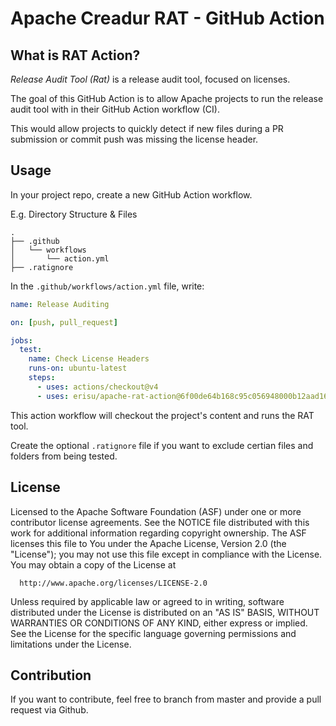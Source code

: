 # Apache Creadur RAT - GitHub Action

## What is RAT Action?

*Release Audit Tool (Rat)* is a release audit tool, focused on licenses.

The goal of this GitHub Action is to allow Apache projects to run the release audit tool with in their GitHub Action workflow (CI).

This would allow projects to quickly detect if new files during a PR submission or commit push was missing the license header.

## Usage

In your project repo, create a new GitHub Action workflow.

E.g. Directory Structure & Files

```text
.
├── .github
│   └── workflows
│       └── action.yml
├── .ratignore
```

In the `.github/workflows/action.yml` file, write:

```yml
name: Release Auditing

on: [push, pull_request]

jobs:
  test:
    name: Check License Headers
    runs-on: ubuntu-latest
    steps:
      - uses: actions/checkout@v4
      - uses: erisu/apache-rat-action@6f00de64b168c95c056948000b12aad16d8ae3ae
```

This action workflow will checkout the project's content and runs the RAT tool.

Create the optional `.ratignore` file if you want to exclude certian files and folders from being tested.

## License

  Licensed to the Apache Software Foundation (ASF) under one or more
  contributor license agreements.  See the NOTICE file distributed with
  this work for additional information regarding copyright ownership.
  The ASF licenses this file to You under the Apache License, Version 2.0
  (the "License"); you may not use this file except in compliance with
  the License.  You may obtain a copy of the License at

      http://www.apache.org/licenses/LICENSE-2.0

  Unless required by applicable law or agreed to in writing, software
  distributed under the License is distributed on an "AS IS" BASIS,
  WITHOUT WARRANTIES OR CONDITIONS OF ANY KIND, either express or implied.
  See the License for the specific language governing permissions and
  limitations under the License.

## Contribution

If you want to contribute, feel free to branch from master and provide a pull request via Github.

<!-- Uncomment if Creadur RAT wants to take ownership of the project -->
<!--
You should file a Contributor License Agreement (CLA) in order to properly handle your input.

Apart from that you can file an issue in ASF's Jira: [project RAT](https://issues.apache.org/jira/browse/RAT
 -->
